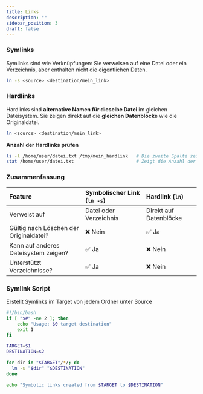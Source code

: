 ```yaml
---
title: Links
description: ""
sidebar_position: 3
draft: false
---
```

### Symlinks
Symlinks sind wie Verknüpfungen: Sie verweisen auf eine Datei oder ein Verzeichnis, aber enthalten nicht die eigentlichen Daten.

```bash
ln -s <source> <destination/mein_link>
```

### Hardlinks
Hardlinks sind **alternative Namen für dieselbe Datei** im gleichen Dateisystem. Sie zeigen direkt auf die **gleichen Datenblöcke** wie die Originaldatei.

```bash
ln <source> <destination/mein_link>
```

**Anzahl der Hardlinks prüfen**
```bash
ls -l /home/user/datei.txt /tmp/mein_hardlink   # Die zweite Spalte zeigt die Anzahl der Hardlinks zur Datei.
stat /home/user/datei.txt                       # Zeigt die Anzahl der Hardlinks (Links:).
```

### Zusammenfassung

| Feature                                | Symbolischer Link (`ln -s`) | Hardlink (`ln`)        |
| :------------------------------------- | :-------------------------- | :--------------------- |
| Verweist auf                           | Datei oder Verzeichnis      | Direkt auf Datenblöcke |
| Gültig nach Löschen der Originaldatei? | ❌ Nein                      | ✅ Ja                   |
| Kann auf anderes Dateisystem zeigen?   | ✅ Ja                        | ❌ Nein                 |
| Unterstützt Verzeichnisse?             | ✅ Ja                        | ❌ Nein                 |

### Symlink Script
Erstellt Symlinks im Target von jedem Ordner unter Source

```bash
#!/bin/bash
if [ "$#" -ne 2 ]; then
    echo "Usage: $0 target destination"
    exit 1
fi

TARGET=$1
DESTINATION=$2

for dir in "$TARGET"/*/; do
  ln -s "$dir" "$DESTINATION"
done

echo "Symbolic links created from $TARGET to $DESTINATION"
```
